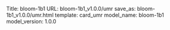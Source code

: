 Title: bloom-1b1
URL: bloom-1b1_v1.0.0/umr
save_as: bloom-1b1_v1.0.0/umr.html
template: card_umr
model_name: bloom-1b1
model_version: 1.0.0

